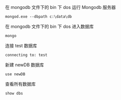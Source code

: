 在 mongodb 文件下的 bin 下 dos 运行 Mongodb 服务器 
  
    mongod.exe --dbpath c:\data\db
  
在 mongodb 文件下的 bin 下 dos 进入数据库

    mongo
  
连接 test 数据库

    connecting to: test
  
新建 newDB 数据库

    use newDB

查看所有数据库

    show dbs
